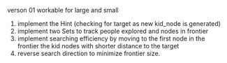 verson 01 
workable for large and small 
1. implement the Hint (checking for target as new kid_node is generated)
2. implement two Sets to track people explored and nodes in frontier 
3. implement searching efficiency by moving to the first node in the frontier the kid nodes with shorter distance to the target
4. reverse search direction to minimize frontier size.
